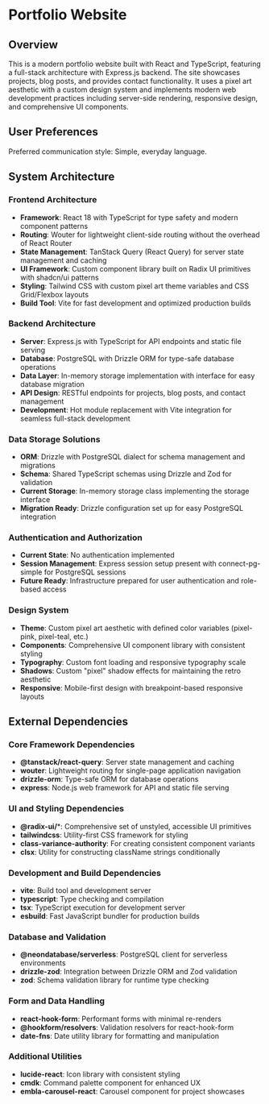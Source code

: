 # Portfolio Website

## Overview

This is a modern portfolio website built with React and TypeScript, featuring a full-stack architecture with Express.js backend. The site showcases projects, blog posts, and provides contact functionality. It uses a pixel art aesthetic with a custom design system and implements modern web development practices including server-side rendering, responsive design, and comprehensive UI components.

## User Preferences

Preferred communication style: Simple, everyday language.

## System Architecture

### Frontend Architecture
- **Framework**: React 18 with TypeScript for type safety and modern component patterns
- **Routing**: Wouter for lightweight client-side routing without the overhead of React Router
- **State Management**: TanStack Query (React Query) for server state management and caching
- **UI Framework**: Custom component library built on Radix UI primitives with shadcn/ui patterns
- **Styling**: Tailwind CSS with custom pixel art theme variables and CSS Grid/Flexbox layouts
- **Build Tool**: Vite for fast development and optimized production builds

### Backend Architecture
- **Server**: Express.js with TypeScript for API endpoints and static file serving
- **Database**: PostgreSQL with Drizzle ORM for type-safe database operations
- **Data Layer**: In-memory storage implementation with interface for easy database migration
- **API Design**: RESTful endpoints for projects, blog posts, and contact management
- **Development**: Hot module replacement with Vite integration for seamless full-stack development

### Data Storage Solutions
- **ORM**: Drizzle with PostgreSQL dialect for schema management and migrations
- **Schema**: Shared TypeScript schemas using Drizzle and Zod for validation
- **Current Storage**: In-memory storage class implementing the storage interface
- **Migration Ready**: Drizzle configuration set up for easy PostgreSQL integration

### Authentication and Authorization
- **Current State**: No authentication implemented
- **Session Management**: Express session setup present with connect-pg-simple for PostgreSQL sessions
- **Future Ready**: Infrastructure prepared for user authentication and role-based access

### Design System
- **Theme**: Custom pixel art aesthetic with defined color variables (pixel-pink, pixel-teal, etc.)
- **Components**: Comprehensive UI component library with consistent styling
- **Typography**: Custom font loading and responsive typography scale
- **Shadows**: Custom "pixel" shadow effects for maintaining the retro aesthetic
- **Responsive**: Mobile-first design with breakpoint-based responsive layouts

## External Dependencies

### Core Framework Dependencies
- **@tanstack/react-query**: Server state management and caching
- **wouter**: Lightweight routing for single-page application navigation
- **drizzle-orm**: Type-safe ORM for database operations
- **express**: Node.js web framework for API and static file serving

### UI and Styling Dependencies
- **@radix-ui/***: Comprehensive set of unstyled, accessible UI primitives
- **tailwindcss**: Utility-first CSS framework for styling
- **class-variance-authority**: For creating consistent component variants
- **clsx**: Utility for constructing className strings conditionally

### Development and Build Dependencies
- **vite**: Build tool and development server
- **typescript**: Type checking and compilation
- **tsx**: TypeScript execution for development server
- **esbuild**: Fast JavaScript bundler for production builds

### Database and Validation
- **@neondatabase/serverless**: PostgreSQL client for serverless environments
- **drizzle-zod**: Integration between Drizzle ORM and Zod validation
- **zod**: Schema validation library for runtime type checking

### Form and Data Handling
- **react-hook-form**: Performant forms with minimal re-renders
- **@hookform/resolvers**: Validation resolvers for react-hook-form
- **date-fns**: Date utility library for formatting and manipulation

### Additional Utilities
- **lucide-react**: Icon library with consistent styling
- **cmdk**: Command palette component for enhanced UX
- **embla-carousel-react**: Carousel component for project showcases